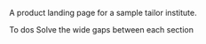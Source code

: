 A product landing page for a sample tailor institute.

To dos
Solve the wide gaps between each section